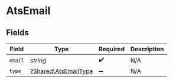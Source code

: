# AtsEmail


## Fields

| Field                                                       | Type                                                        | Required                                                    | Description                                                 |
| ----------------------------------------------------------- | ----------------------------------------------------------- | ----------------------------------------------------------- | ----------------------------------------------------------- |
| `email`                                                     | *string*                                                    | :heavy_check_mark:                                          | N/A                                                         |
| `type`                                                      | [?Shared\AtsEmailType](../../Models/Shared/AtsEmailType.md) | :heavy_minus_sign:                                          | N/A                                                         |